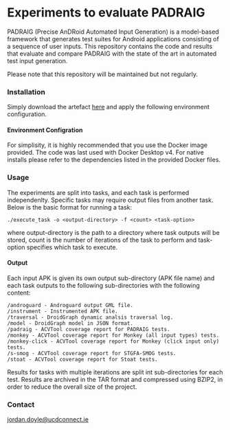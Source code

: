 # Experiments to evaluate PADRAIG

PADRAIG (Precise AnDRoid Automated Input Generation) is a model-based framework that generates test suites for Android applications consisting of a sequence of user inputs. This repository contains the code and results that evaluate and compare PADRAIG with the state of the art in automated test input generation.  

Please note that this repository will be maintained but not regularly.

### Installation

Simply download the artefact [here](https://github.com/jordan2doyle1/QRS-2024-Padraig/archive/cbb772ec017f44db8add539e5621cb7cc151a9ad.zip) and apply the following environment configuration.

#### Environment Configration

For simplisity, it is highly recommended that you use the Docker image provided. The code was last used with Docker Desktop v4. For native installs please refer to the dependencies listed in the provided Docker files.

### Usage

The experiments are split into tasks, and each task is performed independenlty. Specific tasks may require output files from another task. Below is the basic format for running a task:

    ./execute_task -o <output-directory> -f <count> <task-option>

where output-directory is the path to a directory where task outputs will be stored, count is the number of iterations of the task to perform and task-option specifies which task to execute.

#### Output

Each input APK is given its own output sub-directory (APK file name) and each task outputs to the following sub-directories with the following content:

    /androguard - Androguard output GML file.
    /instrument - Instrumented APK file.
    /traversal - DroidGraph dynamic analsis traversal log.
    /model - DroidGraph model in JSON format.
    /padraig - ACVTool coverage report for PADRAIG tests. 
    /monkey - ACVTool coverage report for Monkey (all input types) tests.
    /monkey-click - ACVTool coverage report for Monkey (click input only) tests.
    /s-smog - ACVTool coverage report for STGFA-SMOG tests.
    /stoat - ACVTool coverage report for Stoat tests.

Results for tasks with multiple iterations are split int sub-directories for each test. Results are archived in the TAR format and compressed using BZIP2, in order to reduce the overall size of the project. 

### Contact
<jordan.doyle@ucdconnect.ie>
